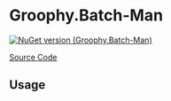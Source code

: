 # Groophy.Batch-Man

[![NuGet version (Groophy.Batch-Man)](https://img.shields.io/nuget/v/Groophy.Batch-Man.svg?style=flat-square)](https://www.nuget.org/packages/Groophy.Batch-Man/)

[Source Code](https://github.com/Groophy-Inc/Groophy.Batch-Man/blob/main/Groophy.Batch-Man/API.cs)

## Usage
